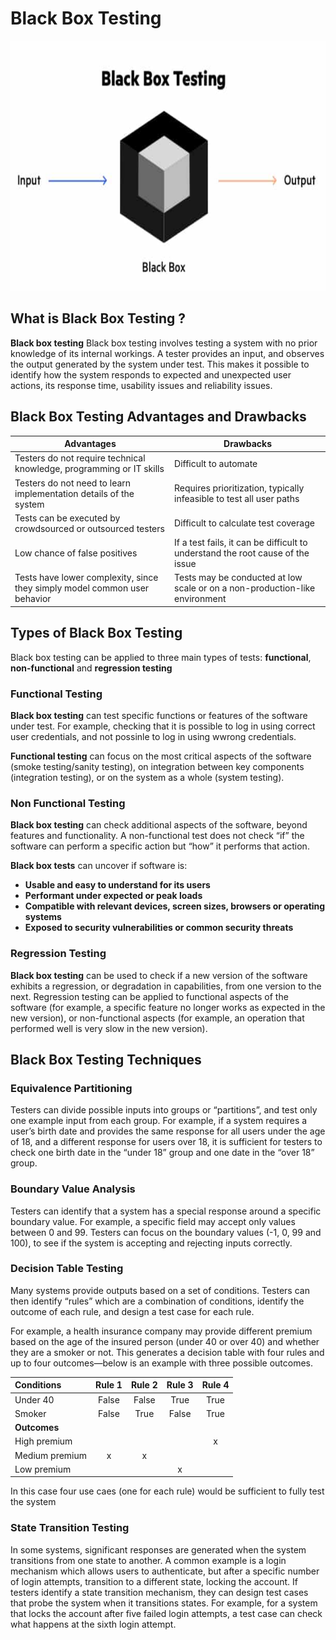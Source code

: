 # Black Box Testing 

<img src="https://github.com/ELMehdiNaor/The-Complete-2022-Software-Testing-Bootcamp/blob/main/6-%20Black%20Box%20Test%20Techniques/Images/Black_Box.png" width="600" height="400">

## What is Black Box Testing ?
**Black box testing** Black box testing involves testing a system with no prior knowledge of its internal workings. 
A tester provides an input, and observes the output generated by the system under test.
This makes it possible to identify how the system responds to expected and unexpected user actions, its response time, usability issues and reliability issues.

## Black Box Testing Advantages and Drawbacks
|  Advantages  |  Drawbacks  |
|  ----------  |  -----------| 
|Testers do not require technical knowledge, programming or IT skills|Difficult to automate|
|Testers do not need to learn implementation details of the system|Requires prioritization, typically infeasible to test all user paths|
|Tests can be executed by crowdsourced or outsourced testers|Difficult to calculate test coverage|
|Low chance of false positives|If a test fails, it can be difficult to understand the root cause of the issue| 
|Tests have lower complexity, since they simply model common user behavior|Tests may be conducted at low scale or on a non-production-like environment|

## Types of Black Box Testing
Black box testing can be applied to three main types of tests: **functional**, **non-functional** and **regression testing**

### Functional Testing
**Black box testing** can test specific functions or features of the software under test. For example, checking that it is possible to log in using correct user credentials, and not possinle to log in using wwrong credentials.

**Functional testing** can focus on the most critical aspects of the software (smoke testing/sanity testing),  on integration between key components (integration testing), or on the system as a whole (system testing). 

### Non Functional Testing
**Black box testing** can check additional aspects of the software, beyond features and functionality.  A non-functional test does not check “if” the software can perform a specific action but “how” it performs that action.

**Black box tests** can uncover if software is:
- **Usable and easy to understand for its users**
- **Performant under expected or peak loads**
- **Compatible with relevant devices, screen sizes, browsers or operating systems**
- **Exposed to security vulnerabilities or common security threats**

### Regression Testing
**Black box testing** can be used to check if a new version of the software exhibits a regression, or degradation in capabilities, from one version to the next. Regression testing can be applied to functional aspects of the software (for example, a specific feature no longer works as expected in the new version), or non-functional aspects (for example, an operation that performed well is very slow in the new version).

## Black Box Testing Techniques
### Equivalence Partitioning
Testers can divide possible inputs into groups or “partitions”, and test only one example input from each group. For example, if a system requires a user’s birth date and provides the same response for all users under the age of 18, and a different response for users over 18, it is sufficient for testers to check one birth date in the “under 18” group and one date in the “over 18” group.

### Boundary Value Analysis
Testers can identify that a system has a special response around a specific boundary value. For example, a specific field may accept only values between 0 and 99. Testers can focus on the boundary values (-1, 0, 99 and 100), to see if the system is accepting and rejecting inputs correctly.

### Decision Table Testing
Many systems provide outputs based on a set of conditions. Testers can then identify “rules” which are a combination of conditions, identify the outcome of each rule, and design a test case for each rule.

For example, a health insurance company may provide different premium based on the age of the insured person (under 40 or over 40) and whether they are a smoker or not. This generates a decision table with four rules and up to four outcomes—below is an example with three possible outcomes.

|  Conditions  | Rule 1 | Rule 2 | Rule 3 | Rule 4 | 
|  :--------   | :----: | :----: | :----: | :----: |
| Under 40 | False | False | True | True |
| Smoker | False | True | False | True | 
| **Outcomes** |    |    |    |    | 
| High premium |    |    |    |  x  | 
| Medium premium |  x  |  x  |    |    | 
| Low premium |    |    |  x  |    |  

In this case four use caes (one for each rule) would be sufficient to fully test the system

### State Transition Testing
In some systems, significant responses are generated when the system transitions from one state to another. A common example is a login mechanism which allows users to authenticate, but after a specific number of login attempts, transition to a different state, locking the account.
If testers identify a state transition mechanism, they can design test cases that probe the system when it transitions states. For example, for a system that locks the account after five failed login attempts, a test case can check what happens at the sixth login attempt.
